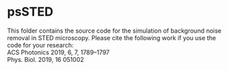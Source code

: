 # psSTED
This folder contains the source code for the simulation of background noise removal in STED microscopy. Please cite the following work if you use the code for your research:\
ACS Photonics 2019, 6, 7, 1789–1797\
Phys. Biol. 2019, 16 051002


